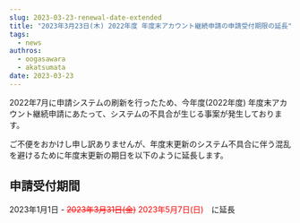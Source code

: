 ```yaml
---
slug: 2023-03-23-renewal-date-extended
title: "2023年3月23日(木) 2022年度 年度末アカウント継続申請の申請受付期限の延長"
tags:
  - news
authros:
  - oogasawara
  - akatsumata
date: 2023-03-23
---
```


2022年7月に申請システムの刷新を行ったため、今年度(2022年度) 年度末アカウント継続申請にあたって、システムの不具合が生じる事案が発生しております。

ご不便をおかけし申し訳ありませんが、年度末更新のシステム不具合に伴う混乱を避けるために年度末更新の期日を以下のように延長します。

## 申請受付期間

2023年1月1日 - <font color="red">~~2023年3月31日(金)~~ 2023年5月7日(日)</font>　に延長

